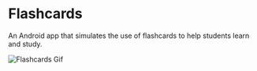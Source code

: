 # Flashcards
An Android app that simulates the use of flashcards to help students learn and study.

![Flashcards Gif](https://user-images.githubusercontent.com/11049989/80062086-e6638f00-8500-11ea-8156-b45ae62cb394.gif)


